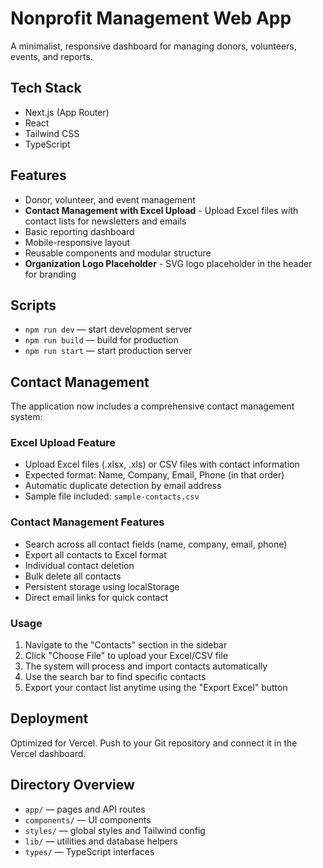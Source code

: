 # Nonprofit Management Web App

A minimalist, responsive dashboard for managing donors, volunteers, events, and reports.

## Tech Stack

- Next.js (App Router)
- React
- Tailwind CSS
- TypeScript

## Features

- Donor, volunteer, and event management
- **Contact Management with Excel Upload** - Upload Excel files with contact lists for newsletters and emails
- Basic reporting dashboard
- Mobile-responsive layout
- Reusable components and modular structure
- **Organization Logo Placeholder** - SVG logo placeholder in the header for branding

## Scripts

- `npm run dev` — start development server
- `npm run build` — build for production
- `npm run start` — start production server

## Contact Management

The application now includes a comprehensive contact management system:

### Excel Upload Feature
- Upload Excel files (.xlsx, .xls) or CSV files with contact information
- Expected format: Name, Company, Email, Phone (in that order)
- Automatic duplicate detection by email address
- Sample file included: `sample-contacts.csv`

### Contact Management Features
- Search across all contact fields (name, company, email, phone)
- Export all contacts to Excel format
- Individual contact deletion
- Bulk delete all contacts
- Persistent storage using localStorage
- Direct email links for quick contact

### Usage
1. Navigate to the "Contacts" section in the sidebar
2. Click "Choose File" to upload your Excel/CSV file
3. The system will process and import contacts automatically
4. Use the search bar to find specific contacts
5. Export your contact list anytime using the "Export Excel" button

## Deployment

Optimized for Vercel. Push to your Git repository and connect it in the Vercel dashboard.

## Directory Overview

- `app/` — pages and API routes
- `components/` — UI components
- `styles/` — global styles and Tailwind config
- `lib/` — utilities and database helpers
- `types/` — TypeScript interfaces
